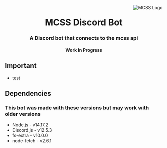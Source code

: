 <img src="https://i.imgur.com/uJFyBwF.png" alt="MCSS Logo" align="right">
<div align="center">
  <h1>MCSS Discord Bot</h1>
  <h3>A Discord bot that connects to the mcss api</h3>
  <h4>Work In Progress</h4>
<div align="left">

## Important
* test
## Dependencies
  ### This bot was made with these versions but may work with older versions
* Node.js - v14.17.2
* Discord.js - v12.5.3
* fs-extra - v10.0.0
* node-fetch - v2.6.1

